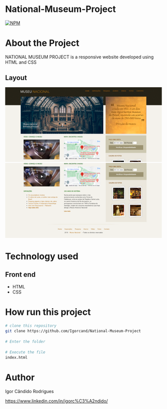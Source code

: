 # National-Museum-Project
[![NPM](https://img.shields.io/npm/l/react)](https://github.com/Igorcand/National-Museum-Project/blob/master/LICENSE) 

# About the Project
NATIONAL MUSEUM PROJECT is a responsive website developed using HTML and CSS


## Layout 
![Mobile 1](https://github.com/Igorcand/National-Museum-Project/blob/master/assets/foto1.png) 
![Mobile 1](https://github.com/Igorcand/National-Museum-Project/blob/master/assets/foto2.png)  




# Technology used

## Front end
- HTML  
- CSS


# How run this project

```bash
# clone this repository
git clone https://github.com/Igorcand/National-Museum-Project

# Enter the folder 

# Execute the file 
index.html
```


# Author

Igor Cândido Rodrigues

https://www.linkedin.com/in/igorc%C3%A2ndido/
